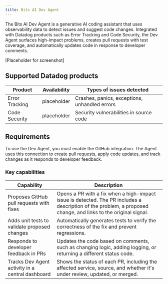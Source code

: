 ```yaml
---
title: Bits AI Dev Agent
---
```


The Bits AI Dev Agent is a generative AI coding assistant that uses observability data to detect issues and suggest code changes. Integrated with Datadog products such as Error Tracking and Code Security, the Dev Agent surfaces high-impact problems, creates pull requests with test coverage, and automatically updates code in response to developer comments.

[Placeholder for screenshot]

## Supported Datadog products

| Product        | Availability         | Types of issues detected                              |
| -------------- | -------------------- | ----------------------------------------------------- |
| Error Tracking | placeholder          | Crashes, panics, exceptions, unhandled errors         |
| Code Security  | placeholder          | Security vulnerabilities in source code               |

## Requirements

To use the Dev Agent, you must enable the GitHub integration. The Agent uses this connection to create pull requests, apply code updates, and track changes as it responds to developer feedback.

### Key capabilities

| Capability                                       | Description                                                                                                                                                    |
|--------------------------------------------------|----------------------------------------------------------------------------------------------------------------------------------------------------------------|
| Proposes GitHub pull requests with fixes         | Opens a PR with a fix when a high-impact issue is detected. The PR includes a description of the problem, a proposed change, and links to the original signal. |
| Adds unit tests to validate proposed changes     | Automatically generates tests to verify the correctness of the fix and prevent regressions.                                                                    |
| Responds to developer feedback in PRs            | Updates the code based on comments, such as changing logic, adding logging, or returning a different status code.                                              |
| Tracks Dev Agent activity in a central dashboard | Shows the status of each PR, including the affected service, source, and whether it's under review, updated, or merged.                                        |